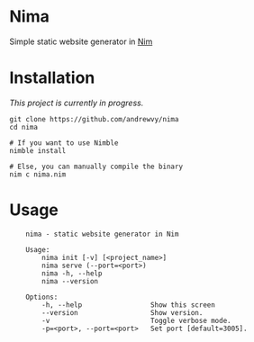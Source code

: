 # Nima

Simple static website generator in [Nim](http://nim-lang.org/)

# Installation

_This project is currently in progress._

```
git clone https://github.com/andrewvy/nima
cd nima

# If you want to use Nimble
nimble install

# Else, you can manually compile the binary
nim c nima.nim
```

# Usage

```
    nima - static website generator in Nim

    Usage:
        nima init [-v] [<project_name>]
        nima serve (--port=<port>)
        nima -h, --help
        nima --version

    Options:
        -h, --help                 Show this screen
        --version                  Show version.
        -v                         Toggle verbose mode.
        -p=<port>, --port=<port>   Set port [default=3005].
```
